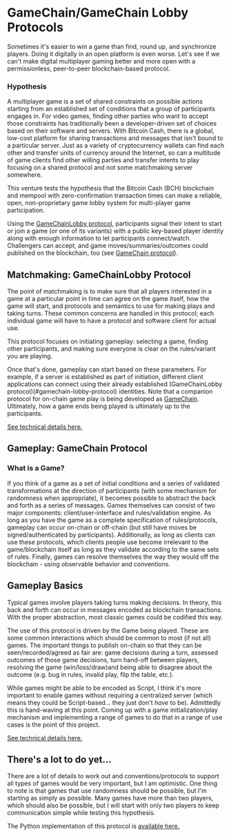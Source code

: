 # GameChain/GameChain Lobby Protocols
Sometimes it's easier to win a game than find, round up, and synchronize players. Doing it digitally in an open platform is even worse. Let's see if we can't make digital multiplayer gaming better and more open with a permissionless, peer-to-peer blockchain-based protocol.

### Hypothesis
A multiplayer game is a set of shared constraints on possible actions starting from an established set of conditions that a group of participants engages in. For video games, finding other parties who want to accept those constraints has traditionally been a developer-driven set of choices based on their software and servers. With Bitcoin Cash, there is a global, low-cost platform for sharing  transactions and messages that isn't bound to a particular server. Just as a variety of cryptocurrency wallets can find each other and transfer units of currency around the Internet, so can a multitude of game clients find other willing parties and transfer intents to play focusing on a shared protocol and not some matchmaking server somewhere.

This venture tests the hypothesis that the Bitcoin Cash (BCH) blockchain and mempool with zero-confirmation transaction times can make a reliable, open, non-proprietary game lobby system for multi-player game participation.

Using the [GameChainLobby protocol](gamechain-lobby-protocol-specs.md), participants signal their intent to start or join a game (or one of its variants) with a public key-based player identity along with enough information to let participants connect/watch. Challengers can accept, and game moves/summaries/outcomes could published on the blockchain, too (see [GameChain protocol](gamechain-protocol-specs.md)).

## Matchmaking: GameChainLobby Protocol

The point of matchmaking is to make sure that all players interested in a game at a particular point in time can agree on the game itself, how the game will start, and protocols and semantics to use for making plays and taking turns. These common concerns are handled in this protocol; each individual game will have to have a protocol and software client for actual use.

This protocol focuses on initiating gameplay: selecting a game, finding other participants, and making sure everyone is clear on the rules/variant you are playing.

Once that's done, gameplay can start based on these parameters. For example, if a server is established as part of initiation, different client applications can connect using their already established (GameChainLobby protocol)(#gamechain-lobby-protocol) identities. Note that a companion protocol for on-chain game play is being developed as [GameChain](#gamechain-protocol). Ultimately, how a game ends being played is ultimately up to the participants.

[See technical details here.](gamechain-protocol-lobby-specs.md)


## Gameplay: GameChain Protocol

### What is a Game?
If you think of a game as a set of initial conditions and a series of validated transformations at the direction of participants (with some mechanism for randomness when appropriate), it becomes possible to abstract the back and forth as a series of messages. Games themselves can consist of two major components: client/user-interface and rules/validation engine. As long as you have the game as a complete specification of rules/protocols, gameplay can occur on-chain or off-chain (but still have moves be signed/authenticated by participants). Additionally, as long as clients can use these protocols, which clients people use become irrelevant to the game/blockchain itself as long as they validate according to the same sets of rules. Finally, games can resolve themselves the way they would off the blockchain - using observable behavior and conventions.

## Gameplay Basics
Typical games involve players taking turns making decisions. In theory, this back and forth can occur in messages encoded as blockchain transactions. With the proper abstraction, most classic games could be codified this way.

The use of this protocol is driven by the Game being played. These are some common interactions which should be common to most (if not all) games. The important things to publish on-chain so that they can be seen/recorded/agreed as fair are: game decisions during a turn, assessed outcomes of those game decisions, turn hand-off between players, resolving the game (win/loss/draw)and being able to disagree about the outcome (e.g. bug in rules, invalid play, flip the table, etc.). 

While games might be able to be encoded as Script, I think it's more important to enable games without requiring a centralized server (which means they could be Script-based... they just don't *have* to be). Admittedly this is hand-waving at this point. Coming up with a game initialization/play mechanism and implementing a range of games to do that in a range of use cases is the point of this project. 

[See technical details here.](gamechain-protocol-specs.md)


## There's a lot to do yet...
There are a lot of details to work out and conventions/protocols to support all types of games would be very important, but I am optimistic. One thing to note is that games that use randomness should be possible, but I'm starting as simply as possible. Many games have more than two players, which should also be possible, but I will start with only two players to keep communication simple while testing this hypothesis.

The Python implementation of this protocol is [available here.](https://github.com/devalbo/gamechain-py)
